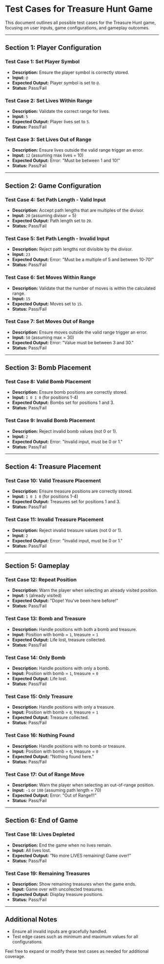 # Test Cases for Treasure Hunt Game

This document outlines all possible test cases for the Treasure Hunt game, focusing on user inputs, game configurations, and gameplay outcomes.

---

## **Section 1: Player Configuration**

### Test Case 1: Set Player Symbol
- **Description:** Ensure the player symbol is correctly stored.
- **Input:** `@`
- **Expected Output:** Player symbol is set to `@`.
- **Status:** Pass/Fail

### Test Case 2: Set Lives Within Range
- **Description:** Validate the correct range for lives.
- **Input:** `5`
- **Expected Output:** Player lives set to `5`.
- **Status:** Pass/Fail

### Test Case 3: Set Lives Out of Range
- **Description:** Ensure lives outside the valid range trigger an error.
- **Input:** `12` (assuming max lives = 10)
- **Expected Output:** Error: "Must be between 1 and 10!"
- **Status:** Pass/Fail

---

## **Section 2: Game Configuration**

### Test Case 4: Set Path Length - Valid Input
- **Description:** Accept path lengths that are multiples of the divisor.
- **Input:** `20` (assuming divisor = 5)
- **Expected Output:** Path length set to `20`.
- **Status:** Pass/Fail

### Test Case 5: Set Path Length - Invalid Input
- **Description:** Reject path lengths not divisible by the divisor.
- **Input:** `23`
- **Expected Output:** Error: "Must be a multiple of 5 and between 10-70!"
- **Status:** Pass/Fail

### Test Case 6: Set Moves Within Range
- **Description:** Validate that the number of moves is within the calculated range.
- **Input:** `15`
- **Expected Output:** Moves set to `15`.
- **Status:** Pass/Fail

### Test Case 7: Set Moves Out of Range
- **Description:** Ensure moves outside the valid range trigger an error.
- **Input:** `50` (assuming max = 30)
- **Expected Output:** Error: "Value must be between 3 and 30."
- **Status:** Pass/Fail

---

## **Section 3: Bomb Placement**

### Test Case 8: Valid Bomb Placement
- **Description:** Ensure bomb positions are correctly stored.
- **Input:** `1 0 1 0` (for positions 1-4)
- **Expected Output:** Bombs set for positions 1 and 3.
- **Status:** Pass/Fail

### Test Case 9: Invalid Bomb Placement
- **Description:** Reject invalid bomb values (not 0 or 1).
- **Input:** `2`
- **Expected Output:** Error: "Invalid input, must be 0 or 1."
- **Status:** Pass/Fail

---

## **Section 4: Treasure Placement**

### Test Case 10: Valid Treasure Placement
- **Description:** Ensure treasure positions are correctly stored.
- **Input:** `1 0 1 0` (for positions 1-4)
- **Expected Output:** Treasures set for positions 1 and 3.
- **Status:** Pass/Fail

### Test Case 11: Invalid Treasure Placement
- **Description:** Reject invalid treasure values (not 0 or 1).
- **Input:** `2`
- **Expected Output:** Error: "Invalid input, must be 0 or 1."
- **Status:** Pass/Fail

---

## **Section 5: Gameplay**

### Test Case 12: Repeat Position
- **Description:** Warn the player when selecting an already visited position.
- **Input:** `5` (already visited)
- **Expected Output:** "Dope! You've been here before!"
- **Status:** Pass/Fail

### Test Case 13: Bomb and Treasure
- **Description:** Handle positions with both a bomb and treasure.
- **Input:** Position with bomb = `1`, treasure = `1`
- **Expected Output:** Life lost, treasure collected.
- **Status:** Pass/Fail

### Test Case 14: Only Bomb
- **Description:** Handle positions with only a bomb.
- **Input:** Position with bomb = `1`, treasure = `0`
- **Expected Output:** Life lost.
- **Status:** Pass/Fail

### Test Case 15: Only Treasure
- **Description:** Handle positions with only a treasure.
- **Input:** Position with bomb = `0`, treasure = `1`
- **Expected Output:** Treasure collected.
- **Status:** Pass/Fail

### Test Case 16: Nothing Found
- **Description:** Handle positions with no bomb or treasure.
- **Input:** Position with bomb = `0`, treasure = `0`
- **Expected Output:** "Nothing found here."
- **Status:** Pass/Fail

### Test Case 17: Out of Range Move
- **Description:** Warn the player when selecting an out-of-range position.
- **Input:** `-1` or `100` (assuming path length = 70)
- **Expected Output:** Error: "Out of Range!!!"
- **Status:** Pass/Fail

---

## **Section 6: End of Game**

### Test Case 18: Lives Depleted
- **Description:** End the game when no lives remain.
- **Input:** All lives lost.
- **Expected Output:** "No more LIVES remaining! Game over!"
- **Status:** Pass/Fail

### Test Case 19: Remaining Treasures
- **Description:** Show remaining treasures when the game ends.
- **Input:** Game over with uncollected treasures.
- **Expected Output:** Display treasure positions.
- **Status:** Pass/Fail

---

## **Additional Notes**
- Ensure all invalid inputs are gracefully handled.
- Test edge cases such as minimum and maximum values for all configurations.

Feel free to expand or modify these test cases as needed for additional coverage.
